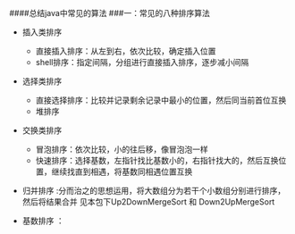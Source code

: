 ####总结java中常见的算法
###一：常见的八种排序算法
* 插入类排序

  * 直接插入排序：从左到右，依次比较，确定插入位置
  * shell排序：指定间隔，分组进行直接插入排序，逐步减小间隔
  
* 选择类排序
  * 直接选择排序：比较并记录剩余记录中最小的位置，然后同当前首位互换
  * 堆排序
  
*  交换类排序

   * 冒泡排序：依次比较，小的往后移，像冒泡泡一样
   * 快速排序：选择基数，左指针找比基数小的，右指针找大的，然后互换位置，继续找直到相遇，将基数同相遇位置互换
* 归并排序 :分而治之的思想运用，将大数组分为若干个小数组分别进行排序，然后将结果合并 见本包下Up2DownMergeSort 和 Down2UpMergeSort
* 基数排序 ：
